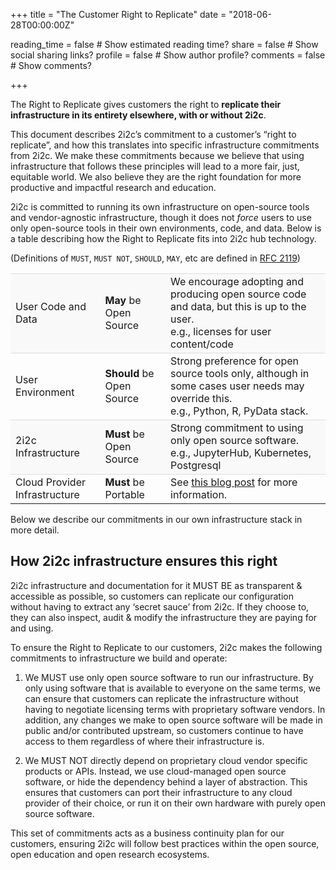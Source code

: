 +++
title = "The Customer Right to Replicate"
date = "2018-06-28T00:00:00Z"

reading_time = false  # Show estimated reading time?
share = false  # Show social sharing links?
profile = false  # Show author profile?
comments = false  # Show comments?

+++

The Right to Replicate gives customers the right to **replicate their infrastructure in its entirety elsewhere, with or without 2i2c**.

This document describes 2i2c’s commitment to a customer’s “right to replicate”, and how this translates into specific infrastructure commitments from 2i2c.  We make these commitments because we believe that using infrastructure that follows these principles will lead to a more fair, just, equitable world. We also believe they are the right foundation for more productive and impactful research and education.

2i2c is committed to running its own infrastructure on open-source tools and vendor-agnostic infrastructure, though it does not *force* users to use only open-source tools in their own environments, code, and data. Below is a table describing how the Right to Replicate fits into 2i2c hub technology. 

(Definitions of `MUST`, `MUST NOT`, `SHOULD`, `MAY`, etc are defined in [RFC 2119](https://tools.ietf.org/html/rfc2119))


<style>

/* Copy over the styling from the old Wowchemy theme so it looks nice */
table tr:nth-child(odd) > td, table tr:nth-child(odd) > th {
    background-color: #f9f9f9;
}

table th, table td {
  border-top: 1px solid #ddd;
}

table tr:hover > td, table tr:hover > th {
    background-color: #e5e5e5;
}

</style>

<div id="rtr-table">

|                               |                           |                                                                                                                                          |
|-------------------------------|---------------------------|------------------------------------------------------------------------------------------------------------------------------------------|
| User Code and Data            | **May** be Open Source    | We encourage adopting and producing open source code and data, but this is up to the user. <br /> e.g., licenses for user content/code   |
| User Environment              | **Should** be Open Source | Strong preference for open source tools only, although in some cases user needs may override this. <br /> e.g., Python, R, PyData stack. |
| 2i2c Infrastructure           | **Must** be Open Source   | Strong commitment to using only open source software. <br />  e.g., JupyterHub, Kubernetes, Postgresql                                   |
| Cloud Provider Infrastructure | **Must** be Portable      | See [this blog post](https://words.yuvi.in/post/oss-in-the-cloud/) for more information.                                                 |

</div>

Below we describe our commitments in our own infrastructure stack in more detail.

## How 2i2c infrastructure ensures this right

2i2c infrastructure and documentation for it MUST BE as transparent & accessible as possible, so customers can replicate our configuration without having to extract any ‘secret sauce’ from 2i2c. If they choose to, they can also inspect, audit & modify the infrastructure they are paying for and using.

To ensure the Right to Replicate to our customers, 2i2c makes the following commitments to infrastructure we build and operate:

1. We MUST use only open source software to run our infrastructure. By only using software that is available to everyone on the same terms, we can ensure that customers can replicate the infrastructure without having to negotiate licensing terms with proprietary software vendors. In addition, any changes we make to open source software will be made in public and/or contributed upstream, so customers continue to have access to them regardless of where their infrastructure is. 

2. We MUST NOT directly depend on proprietary cloud vendor specific products or APIs. Instead, we use cloud-managed open source software, or hide the dependency behind a layer of abstraction. This ensures that customers can port their infrastructure to any cloud provider of their choice, or run it on their own hardware with purely open source software.

This set of commitments acts as a business continuity plan for our customers, ensuring 2i2c will follow best practices within the open source, open education and open research ecosystems.
